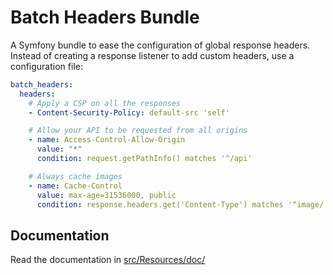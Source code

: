 # Batch Headers Bundle

A Symfony bundle to ease the configuration of global response headers. Instead of creating a response listener to add custom headers, use a configuration file:

```yaml
batch_headers:
  headers:
    # Apply a CSP on all the responses
    - Content-Security-Policy: default-src 'self'

    # Allow your API to be requested from all origins
    - name: Access-Control-Allow-Origin
      value: "*"
      condition: request.getPathInfo() matches '^/api'

    # Always cache images
    - name: Cache-Control
      value: max-age=31536000, public
      condition: response.headers.get('Content-Type') matches '^image/'
```

## Documentation

Read the documentation in [src/Resources/doc/](src/Resources/doc/index.md)
